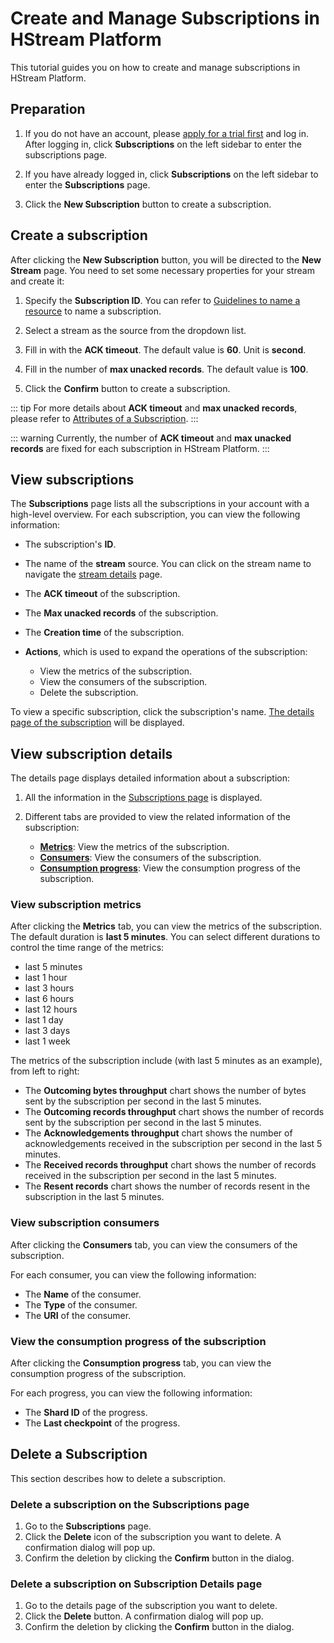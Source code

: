 # Create and Manage Subscriptions in HStream Platform

This tutorial guides you on how to create and manage subscriptions in HStream Platform.

## Preparation

1. If you do not have an account, please [apply for a trial first](../start/try-out-hstream-platform.md#apply-for-a-trial) and log in. After logging in, click **Subscriptions** on the left sidebar to enter the subscriptions page.

2. If you have already logged in, click **Subscriptions** on the left sidebar to enter the **Subscriptions** page.

3. Click the **New Subscription** button to create a subscription.

## Create a subscription

After clicking the **New Subscription** button, you will be directed to the **New Stream** page. You need to set some necessary properties for your stream and create it:

1. Specify the **Subscription ID**. You can refer to [Guidelines to name a resource](../write/stream.md#guidelines-to-name-a-resource) to name a subscription.

2. Select a stream as the source from the dropdown list.

3. Fill in with the **ACK timeout**. The default value is **60**. Unit is **second**.

4. Fill in the number of **max unacked records**. The default value is **100**.

5. Click the **Confirm** button to create a subscription.

::: tip
For more details about **ACK timeout** and **max unacked records**, please refer to [Attributes of a Subscription](./subscription.md#attributes-of-a-subscription).
:::

::: warning
Currently, the number of **ACK timeout** and **max unacked records** are fixed for each subscription in HStream Platform.
:::

## View subscriptions

The **Subscriptions** page lists all the subscriptions in your account with a high-level overview. For each subscription, you can view the following information:

- The subscription's **ID**.
- The name of the **stream** source. You can click on the stream name to navigate the [stream details](../write/stream-in-platform.md#view-stream-details) page.
- The **ACK timeout** of the subscription.
- The **Max unacked records** of the subscription.
- The **Creation time** of the subscription.
- **Actions**, which is used to expand the operations of the subscription:

  - View the metrics of the subscription.
  - View the consumers of the subscription.
  - Delete the subscription.

To view a specific subscription, click the subscription's name. [The details page of the subscription](#view-subscription-details) will be displayed.

## View subscription details

The details page displays detailed information about a subscription:

1. All the information in the [Subscriptions page](#view-subscriptions) is displayed.
2. Different tabs are provided to view the related information of the subscription:

   - [**Metrics**](#view-subscription-metrics): View the metrics of the subscription.
   - [**Consumers**](#view-subscription-consumers): View the consumers of the subscription.
   - [**Consumption progress**](#view-the-consumption-progress-of-the-subscription): View the consumption progress of the subscription.

### View subscription metrics

After clicking the **Metrics** tab, you can view the metrics of the subscription.
The default duration is **last 5 minutes**. You can select different durations to control the time range of the metrics:

- last 5 minutes
- last 1 hour
- last 3 hours
- last 6 hours
- last 12 hours
- last 1 day
- last 3 days
- last 1 week

The metrics of the subscription include (with last 5 minutes as an example), from left to right:

- The **Outcoming bytes throughput** chart shows the number of bytes sent by the subscription per second in the last 5 minutes.
- The **Outcoming records throughput** chart shows the number of records sent by the subscription per second in the last 5 minutes.
- The **Acknowledgements throughput** chart shows the number of acknowledgements received in the subscription per second in the last 5 minutes.
- The **Received records throughput** chart shows the number of records received in the subscription per second in the last 5 minutes.
- The **Resent records** chart shows the number of records resent in the subscription in the last 5 minutes.

### View subscription consumers

After clicking the **Consumers** tab, you can view the consumers of the subscription.

For each consumer, you can view the following information:

- The **Name** of the consumer.
- The **Type** of the consumer.
- The **URI** of the consumer.

### View the consumption progress of the subscription

After clicking the **Consumption progress** tab, you can view the consumption progress of the subscription.

For each progress, you can view the following information:

- The **Shard ID** of the progress.
- The **Last checkpoint** of the progress.

## Delete a Subscription

This section describes how to delete a subscription.

### Delete a subscription on the Subscriptions page

1. Go to the **Subscriptions** page.
2. Click the **Delete** icon of the subscription you want to delete. A confirmation dialog will pop up.
3. Confirm the deletion by clicking the **Confirm** button in the dialog.

### Delete a subscription on Subscription Details page

1. Go to the details page of the subscription you want to delete.
2. Click the **Delete** button. A confirmation dialog will pop up.
3. Confirm the deletion by clicking the **Confirm** button in the dialog.
